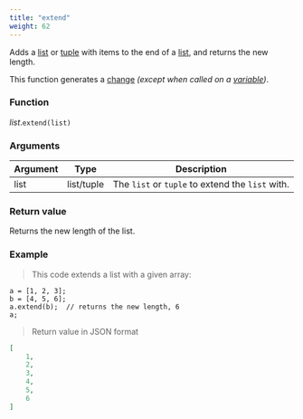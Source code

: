 ```yaml
---
title: "extend"
weight: 62
---
```


Adds a [list](..) or [tuple](../../tuple) with items to the end of a [list](..), and returns the new length.

This function generates a [change](../../../overview/changes) *(except when called on a [variable](../../../overview/variable))*.

### Function

*list*.`extend(list)`

### Arguments

Argument | Type | Description
-------- | ---- | -----------
list | list/tuple | The `list` or `tuple` to extend the `list` with.

### Return value

Returns the new length of the list.

### Example

> This code extends a list with a given array:

```thingsdb,json_response
a = [1, 2, 3];
b = [4, 5, 6];
a.extend(b);  // returns the new length, 6
a;
```

> Return value in JSON format

```json
[
    1,
    2,
    3,
    4,
    5,
    6
]
```
